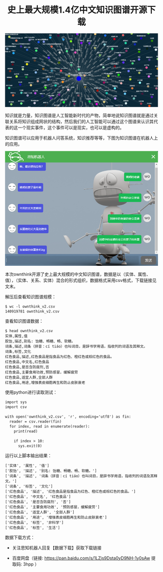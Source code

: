 <h1 align = "center">史上最大规模1.4亿中文知识图谱开源下载</h1>

![知识图谱](img/kg.png)

知识就是力量，知识图谱是人工智能新时代的产物，简单地说知识图谱就是通过关联关系将知识组成网状的结构，然后我们的人工智能可以通过这个图谱来认识其代表的这一个现实事件，这个事件可以是现实，也可以是虚构的。

知识图谱可以应用于机器人问答系统，知识推荐等等，下图为知识图谱在机器人上的应用。

![机器人](img/bot.png)

本次ownthink开源了史上最大规模的中文知识图谱，数据是以（实体、属性、值），（实体、关系、实体）混合的形式组织，数据格式采用csv格式，下载链接见文末。

解压后查看知识图谱规模：
```shell
$ wc -l ownthink_v2.csv
140919781 ownthink_v2.csv
```

查看知识图谱数据：
```shell
$ head ownthink_v2.csv
实体,属性,值
胶饴,描述,别名: 饴糖、畅糖、畅、软糖。
词条,描述,词条（拼音：cí tiáo）也叫词目，是辞书学用语，指收列的词语及其释文。
词条,标签,文化
红色食品,描述,红色食品是指食品为红色、橙红色或棕红色的食品。
红色食品,中文名,红色食品
红色食品,是否含防腐剂,否
红色食品,主要食用功效,预防感冒，缓解疲劳
红色食品,适宜人群,全部人群
红色食品,用途,增强表皮细胞再生和防止皮肤衰老
```

使用python进行读取测试：
```python3
import sys
import csv

with open('ownthink_v2.csv', 'r', encoding='utf8') as fin:
  reader = csv.reader(fin)
  for index, read in enumerate(reader):
    print(read)
    
    if index > 10:
      sys.exit(0)
```

运行以上脚本输出结果：
```shell
['实体', '属性', '值']
['胶饴', '描述', '别名: 饴糖、畅糖、畅、软糖。']
['词条', '描述', '词条（拼音：cí tiáo）也叫词目，是辞书学用语，指收列的词语及其释文。']
['词条', '标签', '文化']
['红色食品', '描述', '红色食品是指食品为红色、橙红色或棕红色的食品。']
['红色食品', '中文名', '红色食品']
['红色食品', '是否含防腐剂', '否']
['红色食品', '主要食用功效', '预防感冒，缓解疲劳']
['红色食品', '适宜人群', '全部人群']
['红色食品', '用途', '增强表皮细胞再生和防止皮肤衰老']
['红色食品', '标签', '非科学']
['红色食品', '标签', '生活']
```

数据下载方式：

* 关注思知机器人回复【数据下载】获取下载链接

* 百度网盘（链接: https://pan.baidu.com/s/1LZjs9Dsta0yD9NH-1y0sAw 提取码: 3hpp ）





